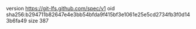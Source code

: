 version https://git-lfs.github.com/spec/v1
oid sha256:b294711b82647e4e3bb54bfda9f415bf3e1061e25e5cd2734fb3f0d143b6fa49
size 387
